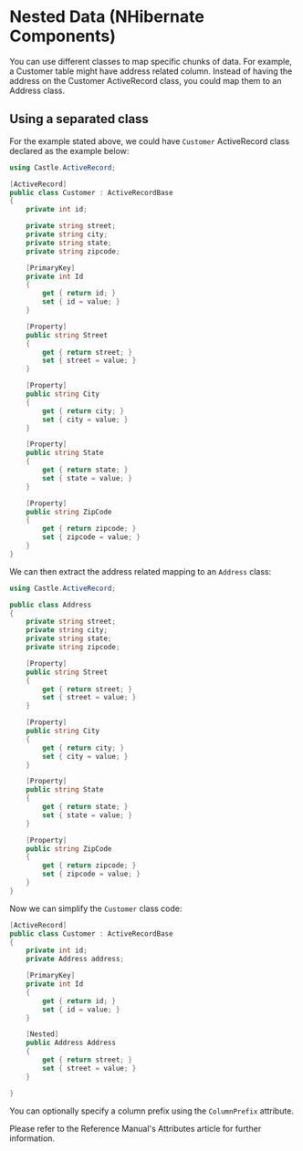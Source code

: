 # Nested Data (NHibernate Components)

You can use different classes to map specific chunks of data. For example, a Customer table might have address related column. Instead of having the address on the Customer ActiveRecord class, you could map them to an Address class.

## Using a separated class

For the example stated above, we could have `Customer` ActiveRecord class declared as the example below:

```csharp
using Castle.ActiveRecord;

[ActiveRecord]
public class Customer : ActiveRecordBase
{
    private int id;

    private string street;
    private string city;
    private string state;
    private string zipcode;

    [PrimaryKey]
    private int Id
    {
        get { return id; }
        set { id = value; }
    }

    [Property]
    public string Street
    {
        get { return street; }
        set { street = value; }
    }

    [Property]
    public string City
    {
        get { return city; }
        set { city = value; }
    }

    [Property]
    public string State
    {
        get { return state; }
        set { state = value; }
    }

    [Property]
    public string ZipCode
    {
        get { return zipcode; }
        set { zipcode = value; }
    }
}
```

We can then extract the address related mapping to an `Address` class:

```csharp
using Castle.ActiveRecord;

public class Address
{
    private string street;
    private string city;
    private string state;
    private string zipcode;

    [Property]
    public string Street
    {
        get { return street; }
        set { street = value; }
    }

    [Property]
    public string City
    {
        get { return city; }
        set { city = value; }
    }

    [Property]
    public string State
    {
        get { return state; }
        set { state = value; }
    }

    [Property]
    public string ZipCode
    {
        get { return zipcode; }
        set { zipcode = value; }
    }
}
```

Now we can simplify the `Customer` class code:

```csharp
[ActiveRecord]
public class Customer : ActiveRecordBase
{
    private int id;
    private Address address;

    [PrimaryKey]
    private int Id
    {
        get { return id; }
        set { id = value; }
    }

    [Nested]
    public Address Address
    {
        get { return street; }
        set { street = value; }
    }

}
```

You can optionally specify a column prefix using the `ColumnPrefix` attribute.

Please refer to the Reference Manual's Attributes article for further information.